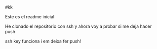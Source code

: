 #kk

Este es el readme inicial

He clonado el repositorio con ssh y ahora voy a probar si me deja hacer push

ssh key funciona i em deixa fer push!
